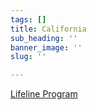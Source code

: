 ```yaml
---
tags: []
title: California
sub_heading: ''
banner_image: ''
slug: ''

---
```

[Lifeline Program](/projects/electric-vehicle-design/ "LifeLine Program")